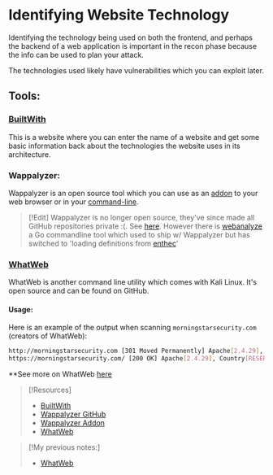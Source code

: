 
# Identifying Website Technology
Identifying the technology being used on both the frontend, and perhaps the backend of a web application is important in the recon phase because the info can be used to plan your attack.

The technologies used likely have vulnerabilities which you can exploit later.
## Tools:
### [BuiltWith](https://builtwith.com)
This is a website where you can enter the name of a website and get some basic information back about the technologies the website uses in its architecture.
### Wappalyzer:
Wappalyzer is an open source tool which you can use as an [addon](https://addons.mozilla.org/addon/wappalyzer) to your web browser or in your [command-line](https://github.com/wappalyzer/wappalyzer).

> [!Edit]
> Wappalyzer is no longer open source, they've since made all GitHub repositories private :(. See [here](https://github.com/wappalyzer). However there is [webanalyze](https://github.com/rverton/webanalyze) a Go commandline tool which used to ship w/ Wappalyzer but has switched to 'loading definitions from [enthec](https://github.com/enthec/webappanalyzer)'

### [WhatWeb](https://github.com/urbanadventurer/WhatWeb)
WhatWeb is another command line utility which comes with Kali Linux. It's open source and can be found on GitHub.
#### Usage:
Here is an example of the output when scanning `morningstarsecurity.com` (creators of WhatWeb):
```bash
http://morningstarsecurity.com [301 Moved Permanently] Apache[2.4.29], Country[RESERVED][ZZ], HTTPServer[Apache/2.4.29], IP[104.225.220.14], RedirectLocation[https://morningstarsecurity.com/], UncommonHeaders[x-redirect-by], x-pingback[http://morningstarsecurity.com/xmlrpc.php]
https://morningstarsecurity.com/ [200 OK] Apache[2.4.29], Country[RESERVED][ZZ], Google-Analytics[Universal][UA-791888-17], HTML5, HTTPServer[Apache/2.4.29], IP[104.225.220.14], JQuery[3.6.4], Open-Graph-Protocol[website], Script[application/ld+json,text/javascript], Title[Home - MorningStar Security], WordPress, WordpressSuperCache
```
**See more on WhatWeb [here](/cybersecurity/tools/scanning-enumeration/whatweb.md)

> [!Resources]
> - [BuiltWith](https://builtwith.com)
> - [Wappalyzer GitHub](https://github.com/wappalyzer/wappalyzer)
> - [Wappalyzer Addon](https://addons.mozilla.org/addon/wappalyzer)
> - [WhatWeb](https://github.com/urbanadventurer/WhatWeb)

>[!My previous notes:]
> - [WhatWeb](https://github.com/TrshPuppy/obsidian-notes/blob/main/cybersecurity/tools/recon/whatweb.md)




